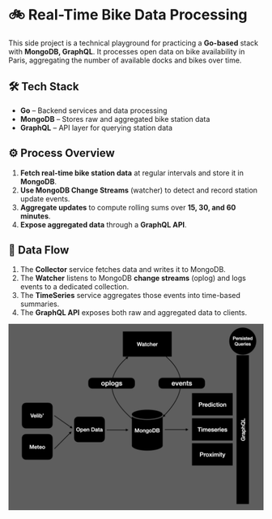 # 🚲 Real-Time Bike Data Processing

This side project is a technical playground for practicing a **Go-based** stack with **MongoDB, GraphQL**.
It processes open data on bike availability in Paris, aggregating the number of available docks and bikes over time.

## 🛠️ Tech Stack
- **Go** – Backend services and data processing
- **MongoDB** – Stores raw and aggregated bike station data
- **GraphQL** – API layer for querying station data

## ⚙️ Process Overview
1. **Fetch real-time bike station data** at regular intervals and store it in **MongoDB**.
2. **Use MongoDB Change Streams** (watcher) to detect and record station update events.
3. **Aggregate updates** to compute rolling sums over **15, 30, and 60 minutes**.
4. **Expose aggregated data** through a **GraphQL API**.

## 🔗 Data Flow
1. The **Collector** service fetches data and writes it to MongoDB.
2. The **Watcher** listens to MongoDB **change streams** (oplog) and logs events to a dedicated collection.
3. The **TimeSeries** service aggregates those events into time-based summaries.
4. The **GraphQL API** exposes both raw and aggregated data to clients.

![schema-data-flow.png](doc%2Fschema-data-flow.png)
